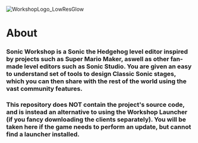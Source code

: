 ![WorkshopLogo_LowResGlow](https://user-images.githubusercontent.com/80713068/235229310-215a9b8a-fb40-4977-adf1-4b05f5521d8e.png)

# **About**

### **Sonic Workshop** is a Sonic the Hedgehog level editor inspired by projects such as **Super Mario Maker**, aswell as other fan-made level editors such as **Sonic Studio**. You are given an easy to understand set of tools to design Classic Sonic stages, which you can then share with the rest of the world using the vast community features.

### This repository does NOT contain the project's source code, and is instead an alternative to using the Workshop Launcher (if you fancy downloading the clients separately). You will be taken here if the game needs to perform an update, but cannot find a launcher installed.



